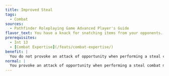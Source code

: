 ```yaml
---
title: Improved Steal
tags:
  - Combat
sources:
  - Pathfinder Roleplaying Game Advanced Player's Guide
flavor_text: You have a knack for snatching items from your opponents.
prerequisites:
  - Int 13
  - [Combat Expertise](/feats/combat-expertise/)
benefit: |
  You do not provoke an attack of opportunity when performing a steal combat maneuver. In addition, you receive a +2 bonus on checks made to steal an item from a foe. You also receive a +2 bonus to your Combat Maneuver Defense when an opponent tries to steal an item from you.
normal: |
  You provoke an attack of opportunity when performing a steal combat maneuver.
---
```


